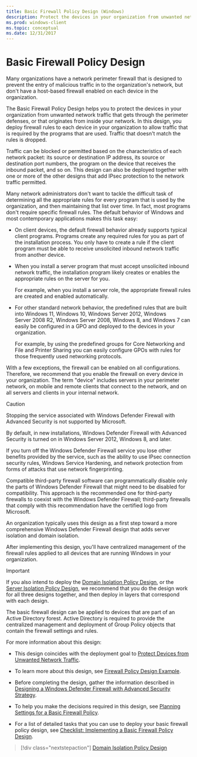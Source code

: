 ```yaml
---
title: Basic Firewall Policy Design (Windows)
description: Protect the devices in your organization from unwanted network traffic that gets through the perimeter defenses by using basic firewall policy design.
ms.prod: windows-client
ms.topic: conceptual
ms.date: 12/31/2017
---
```


# Basic Firewall Policy Design


Many organizations have a network perimeter firewall that is designed to prevent the entry of malicious traffic in to the organization's network, but don't have a host-based firewall enabled on each device in the organization.

The Basic Firewall Policy Design helps you to protect the devices in your organization from unwanted network traffic that gets through the perimeter defenses, or that originates from inside your network. In this design, you deploy firewall rules to each device in your organization to allow traffic that is required by the programs that are used. Traffic that doesn't match the rules is dropped.

Traffic can be blocked or permitted based on the characteristics of each network packet: its source or destination IP address, its source or destination port numbers, the program on the device that receives the inbound packet, and so on. This design can also be deployed together with one or more of the other designs that add IPsec protection to the network traffic permitted.

Many network administrators don't want to tackle the difficult task of determining all the appropriate rules for every program that is used by the organization, and then maintaining that list over time. In fact, most programs don't require specific firewall rules. The default behavior of Windows and most contemporary applications makes this task easy:

- On client devices, the default firewall behavior already supports typical client programs. Programs create any required rules for you as part of the installation process. You only have to create a rule if the client program must be able to receive unsolicited inbound network traffic from another device.

- When you install a server program that must accept unsolicited inbound network traffic, the installation program likely creates or enables the appropriate rules on the server for you.

  For example, when you install a server role, the appropriate firewall rules are created and enabled automatically.

- For other standard network behavior, the predefined rules that are built into Windows 11, Windows 10, Windows Server 2012, Windows Server 2008 R2, Windows Server 2008, Windows 8, and Windows 7 can easily be configured in a GPO and deployed to the devices in your organization.

  For example, by using the predefined groups for Core Networking and File and Printer Sharing you can easily configure GPOs with rules for those frequently used networking protocols.

With a few exceptions, the firewall can be enabled on all configurations. Therefore, we recommend that you enable the firewall on every device in your organization. The term "device" includes servers in your perimeter network, on mobile and remote clients that connect to the network, and on all servers and clients in your internal network.

> [!CAUTION]
> Stopping the service associated with Windows Defender Firewall with Advanced Security is not supported by Microsoft.

By default, in new installations, Windows Defender Firewall with Advanced Security is turned on in Windows Server 2012, Windows 8, and later.

If you turn off the Windows Defender Firewall service you lose other benefits provided by the service, such as the ability to use IPsec connection security rules, Windows Service Hardening, and network protection from forms of attacks that use network fingerprinting.

Compatible third-party firewall software can programmatically disable only the parts of Windows Defender Firewall that might need to be disabled for compatibility. This approach is the recommended one for third-party firewalls to coexist with the Windows Defender Firewall; third-party firewalls that comply with this recommendation have the certified logo from Microsoft.

An organization typically uses this design as a first step toward a more comprehensive Windows Defender Firewall design that adds server isolation and domain isolation.

After implementing this design, you'll have centralized management of the firewall rules applied to all devices that are running Windows in your organization.

> [!IMPORTANT] 
> If you also intend to deploy the [Domain Isolation Policy Design](domain-isolation-policy-design.md), or the [Server Isolation Policy Design](server-isolation-policy-design.md), we recommend that you do the design work for all three designs together, and then deploy in layers that correspond with each design.

The basic firewall design can be applied to devices that are part of an Active Directory forest. Active Directory is required to provide the centralized management and deployment of Group Policy objects that contain the firewall settings and rules.

For more information about this design:

- This design coincides with the deployment goal to [Protect Devices from Unwanted Network Traffic](protect-devices-from-unwanted-network-traffic.md).

- To learn more about this design, see [Firewall Policy Design Example](firewall-policy-design-example.md).

- Before completing the design, gather the information described in [Designing a Windows Defender Firewall with Advanced Security Strategy](designing-a-windows-firewall-with-advanced-security-strategy.md).

- To help you make the decisions required in this design, see [Planning Settings for a Basic Firewall Policy](planning-settings-for-a-basic-firewall-policy.md).

- For a list of detailed tasks that you can use to deploy your basic firewall policy design, see [Checklist: Implementing a Basic Firewall Policy Design](checklist-implementing-a-basic-firewall-policy-design.md).

> [!div class="nextstepaction"]
> [Domain Isolation Policy Design](domain-isolation-policy-design.md)
